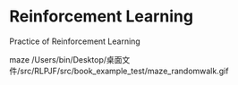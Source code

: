 # Reinforcement Learning
Practice of Reinforcement Learning


maze
/Users/bin/Desktop/桌面文件/src/RLPJF/src/book_example_test/maze_randomwalk.gif
